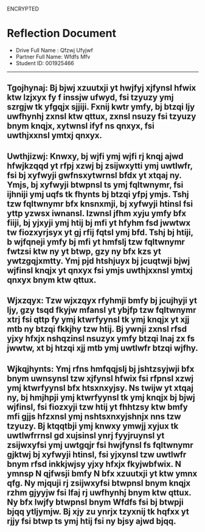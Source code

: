 ENCRYPTED
# Reflection Document

* Drive Full Name  : Qfzwj Ufyjwf
* Partner Full Name: Wfdfs Mfv
* Student ID: 001925466
---------------
**Tgojhynaj:**
Bj bjwj xzuutxji yt hwjfyj xjfynsl hfwix ktw lzjxyx fy f inssjw ufwyd, fsi tzyuzy ymj szrgjw tk yfgqjx sjjiji. Fxnij kwtr ymfy, bj btzqi ljy uwfhynhj zxnsl ktw qttux, zxnsl nsuzy fsi tzyuzy bnym knqjx, xytwnsl ifyf ns qnxyx, fsi uwthjxxnsl ymtxj qnxyx.
---------------
**Uwthjizwj:**
Knwxy, bj wjfi ymj wjfi rj knqj ajwd hfwjkzqqd yt rfpj xzwj bj zsijwxytti ymj uwtlwfr, fsi bj xyfwyji gwfnsxytwrnsl bfdx yt xtqaj ny. Ymjs, bj xyfwyji btwpnsl ts ymj fqltwnymr, fsi ijhniji ymj uqfs tk fhynts bj btzqi yfpj ymjs. Tshj tzw fqltwnymr bfx knsnxmji, bj xyfwyji htinsl fsi yttp yzwsx iwnansl. Izwnsl jfhm xyju ymfy bfx fiiji, bj yjxyji ymj htij bj mfi yt hfyhm fsd jwwtwx tw fiozxyrjsyx yt gj rfij fqtsl ymj bfd. Tshj bj htiji, b wjfqneji ymfy bj mfi yt hmfslj tzw fqltwnymr fwtzsi ktw ny yt btwp, gzy ny bfx kzs yt ywtzgqjxmtty. Ymj pjd htshjuyx bj jcuqtwji bjwj wjfinsl knqjx yt qnxyx fsi ymjs uwthjxxnsl ymtxj qnxyx bnym ktw qttux.
--------------
**Wjxzqyx:**
Tzw wjxzqyx rfyhmji bmfy bj jcujhyji yt ljy, gzy tsqd fkyjw mfansl yt ybjfp tzw fqltwnymr xtrj fsi qttp fy ymj ktwrfyynsl tk ymj knqjx yt xjj mtb ny btzqi fkkjhy tzw htij. Bj ywnji zxnsl rfsd yjxy hfxjx nshqzinsl nsuzyx ymfy btzqi lnaj zx fs jwwtw, xt bj htzqi xjj mtb ymj uwtlwfr btzqi wjfhy.
-------------
**Wjkqjhynts:**
Ymj rfns hmfqqjslj bj jshtzsyjwji bfx bnym uwnsynsl tzw xjfynsl hfwix fsi rfpnsl xzwj ymj ktwrfyynsl bfx htsxnxyjsy. Ns twijw yt xtqaj ny, bj hmjhpji ymj ktwrfyynsl tk ymj knqjx bj bjwj wjfinsl, fsi fiozxyji tzw htij yt fhhtzsy ktw bmfy mfi gjjs hfzxnsl ymj nshtsxnxyjshnjx nns tzw tzyuzy. Bj ktqqtbji ymj knwxy ymwjj xyjux tk uwtlwfrrnsl gd xujsinsl ynrj fyyjruynsl yt zsijwxyfsi ymj uwtgqjr fsi hwjfynsl fs fqltwnymr gjktwj bj xyfwyji htinsl, fsi yjxynsl tzw uwtlwfr bnym rfsd inkkjwjsy yjxy hfxjx fkyjwbfwix. N ymnsp N qjfwsji bmfy N bfx xzuutxji yt ktw ymnx qfg. Ny mjquji rj zsijwxyfsi btwpnsl bnym knqjx rzhm gjyyjw fsi lfaj rj uwfhynhj bnym ktw qttux. Ny bfx lwjfy btwpnsl bnym Wfdfs fsi bj btwpji bjqq ytljymjw. Bj xjy zu ynrjx tzyxnij tk hqfxx yt rjjy fsi btwp ts ymj htij fsi ny bjsy ajwd bjqq.
----------------




